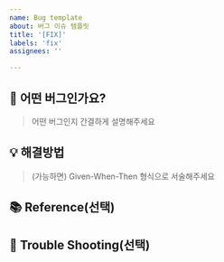 ```yaml
---
name: Bug template
about: 버그 이슈 템플릿
title: '[FIX]'
labels: 'fix'
assignees: ''

---
```


## 🐛 어떤 버그인가요?

> 어떤 버그인지 간결하게 설명해주세요

## 💡 해결방법

> (가능하면) Given-When-Then 형식으로 서술해주세요

## 📚 Reference(선택)


## 🚨 Trouble Shooting(선택)
